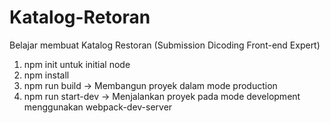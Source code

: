 # Katalog-Retoran
Belajar membuat Katalog Restoran (Submission Dicoding Front-end Expert)

1. npm init untuk initial node
2. npm install 
3. npm run build -> Membangun proyek dalam mode production
4. npm run start-dev -> Menjalankan proyek pada mode development menggunakan webpack-dev-server
